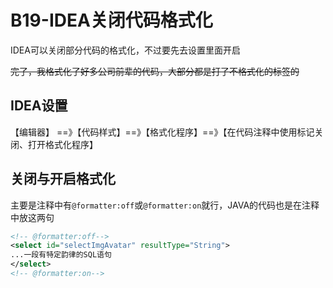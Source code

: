 # B19-IDEA关闭代码格式化

IDEA可以关闭部分代码的格式化，不过要先去设置里面开启

~~完了，我格式化了好多公司前辈的代码，大部分都是打了不格式化的标签的~~

## IDEA设置

【编辑器】 ==》【代码样式】==》【格式化程序】==》【在代码注释中使用标记关闭、打开格式化程序】

## 关闭与开启格式化

主要是注释中有`@formatter:off`或`@formatter:on`就行，JAVA的代码也是在注释中放这两句

```xml
<!-- @formatter:off-->
<select id="selectImgAvatar" resultType="String">
...一段有特定韵律的SQL语句
</select>
<!-- @formatter:on-->
```

